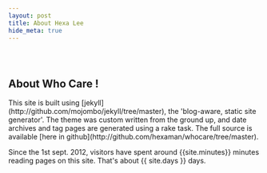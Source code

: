 ```yaml
---
layout: post
title: About Hexa Lee
hide_meta: true
---
```

<h2 style="padding-top:2em;">About Who Care !</h2>
This site is built using [jekyll](http://github.com/mojombo/jekyll/tree/master), the 'blog-aware, static site generator'.  The theme was custom written from the ground up, and date archives and tag pages are generated using a rake task.  The full source is available [here in github](http://github.com/hexaman/whocare/tree/master).

Since the 1st sept. 2012, visitors have spent around {{site.minutes}} minutes reading pages on this site.  That's about {{ site.days }} days.